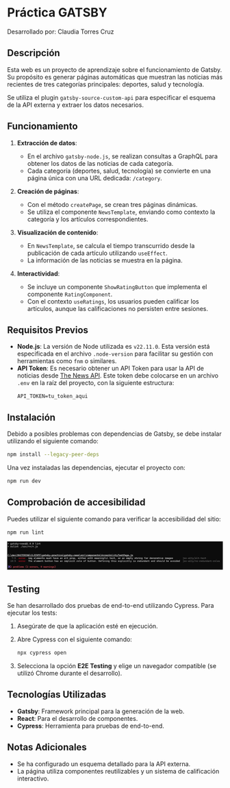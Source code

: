 # Práctica GATSBY
Desarrollado por: Claudia Torres Cruz

## Descripción
Esta web es un proyecto de aprendizaje sobre el funcionamiento de Gatsby. Su propósito es generar páginas automáticas que muestran las noticias más recientes de tres categorías principales: deportes, salud y tecnología.

Se utiliza el plugin `gatsby-source-custom-api` para especificar el esquema de la API externa y extraer los datos necesarios.

## Funcionamiento
1. **Extracción de datos**:
   - En el archivo `gatsby-node.js`, se realizan consultas a GraphQL para obtener los datos de las noticias de cada categoría.
   - Cada categoría (deportes, salud, tecnología) se convierte en una página única con una URL dedicada: `/category`.

2. **Creación de páginas**:
   - Con el método `createPage`, se crean tres páginas dinámicas.
   - Se utiliza el componente `NewsTemplate`, enviando como contexto la categoría y los artículos correspondientes.

3. **Visualización de contenido**:
   - En `NewsTemplate`, se calcula el tiempo transcurrido desde la publicación de cada artículo utilizando `useEffect`.
   - La información de las noticias se muestra en la página.

4. **Interactividad**:
   - Se incluye un componente `ShowRatingButton` que implementa el componente `RatingComponent`.
   - Con el contexto `useRatings`, los usuarios pueden calificar los artículos, aunque las calificaciones no persisten entre sesiones.

## Requisitos Previos
- **Node.js**: La versión de Node utilizada es `v22.11.0`. Esta versión está especificada en el archivo `.node-version` para facilitar su gestión con herramientas como `fnm` o similares.
- **API Token**: Es necesario obtener un API Token para usar la API de noticias desde [The News API](https://api.thenewsapi.com). Este token debe colocarse en un archivo `.env` en la raíz del proyecto, con la siguiente estructura:
  ```env
  API_TOKEN=tu_token_aqui
  ```

## Instalación
Debido a posibles problemas con dependencias de Gatsby, se debe instalar utilizando el siguiente comando:

```bash
npm install --legacy-peer-deps
```

Una vez instaladas las dependencias, ejecutar el proyecto con:

```bash
npm run dev
```

## Comprobación de accesibilidad

Puedes utilizar el siguiente comando para verificar la accesibilidad del sitio:

```
npm run lint
```

![Captura de la web](./src/images/eslint_access.jpg)

## Testing
Se han desarrollado dos pruebas de end-to-end utilizando Cypress. Para ejecutar los tests:

1. Asegúrate de que la aplicación esté en ejecución.
2. Abre Cypress con el siguiente comando:

   ```bash
   npx cypress open
   ```

3. Selecciona la opción **E2E Testing** y elige un navegador compatible (se utilizó Chrome durante el desarrollo).

## Tecnologías Utilizadas
- **Gatsby**: Framework principal para la generación de la web.
- **React**: Para el desarrollo de componentes.
- **Cypress**: Herramienta para pruebas de end-to-end.

## Notas Adicionales
- Se ha configurado un esquema detallado para la API externa.
- La página utiliza componentes reutilizables y un sistema de calificación interactivo.

